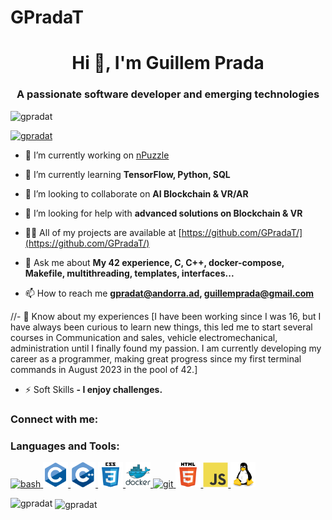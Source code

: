 # GPradaT
<h1 align="center">Hi 👋, I'm Guillem Prada</h1>
<h3 align="center">A passionate software developer and emerging technologies</h3>

<p align="left"> <img src="https://komarev.com/ghpvc/?username=gpradat&label=Profile%20views&color=0e75b6&style=flat" alt="gpradat" /> </p>

<p align="left"> <a href="https://github.com/ryo-ma/github-profile-trophy"><img src="https://github-profile-trophy.vercel.app/?username=gpradat" alt="gpradat" /></a> </p>

- 🔭 I’m currently working on [nPuzzle](https://github.com/GPradaT/n-puzzle)

- 🌱 I’m currently learning **TensorFlow, Python, SQL**

- 👯 I’m looking to collaborate on **AI Blockchain & VR/AR**

- 🤝 I’m looking for help with **advanced solutions on Blockchain & VR**

- 👨‍💻 All of my projects are available at [https://github.com/GPradaT/](https://github.com/GPradaT/)

- 💬 Ask me about **My 42 experience, C, C++, docker-compose, Makefile, multithreading, templates, interfaces...**

- 📫 How to reach me **gpradat@andorra.ad, guillemprada@gmail.com**

//- 📄 Know about my experiences [I have been working since I was 16, but I have always been curious to learn new things, this led me to start several courses in Communication and sales, vehicle electromechanical, administration until I finally found my passion. I am currently developing my career as a programmer, making great progress since my first terminal commands in August 2023 in the pool of 42.]

- ⚡ Soft Skills **- I enjoy challenges.**

<h3 align="left">Connect with me:</h3>
<p align="left">
</p>

<h3 align="left">Languages and Tools:</h3>
<p align="left"> <a href="https://www.gnu.org/software/bash/" target="_blank" rel="noreferrer"> <img src="https://www.vectorlogo.zone/logos/gnu_bash/gnu_bash-icon.svg" alt="bash" width="40" height="40"/> </a> <a href="https://www.cprogramming.com/" target="_blank" rel="noreferrer"> <img src="https://raw.githubusercontent.com/devicons/devicon/master/icons/c/c-original.svg" alt="c" width="40" height="40"/> </a> <a href="https://www.w3schools.com/cpp/" target="_blank" rel="noreferrer"> <img src="https://raw.githubusercontent.com/devicons/devicon/master/icons/cplusplus/cplusplus-original.svg" alt="cplusplus" width="40" height="40"/> </a> <a href="https://www.w3schools.com/css/" target="_blank" rel="noreferrer"> <img src="https://raw.githubusercontent.com/devicons/devicon/master/icons/css3/css3-original-wordmark.svg" alt="css3" width="40" height="40"/> </a> <a href="https://www.docker.com/" target="_blank" rel="noreferrer"> <img src="https://raw.githubusercontent.com/devicons/devicon/master/icons/docker/docker-original-wordmark.svg" alt="docker" width="40" height="40"/> </a> <a href="https://git-scm.com/" target="_blank" rel="noreferrer"> <img src="https://www.vectorlogo.zone/logos/git-scm/git-scm-icon.svg" alt="git" width="40" height="40"/> </a> <a href="https://www.w3.org/html/" target="_blank" rel="noreferrer"> <img src="https://raw.githubusercontent.com/devicons/devicon/master/icons/html5/html5-original-wordmark.svg" alt="html5" width="40" height="40"/> </a> <a href="https://developer.mozilla.org/en-US/docs/Web/JavaScript" target="_blank" rel="noreferrer"> <img src="https://raw.githubusercontent.com/devicons/devicon/master/icons/javascript/javascript-original.svg" alt="javascript" width="40" height="40"/> </a> <a href="https://www.linux.org/" target="_blank" rel="noreferrer"> <img src="https://raw.githubusercontent.com/devicons/devicon/master/icons/linux/linux-original.svg" alt="linux" width="40" height="40"/> </a> </p>

<p><img align="left" src="https://github-readme-stats.vercel.app/api/top-langs?username=gpradat&show_icons=true&locale=en&layout=compact" alt="gpradat" /></p>

<p>&nbsp;<img align="center" src="https://github-readme-stats.vercel.app/api?username=gpradat&show_icons=true&locale=en" alt="gpradat" /></p>
